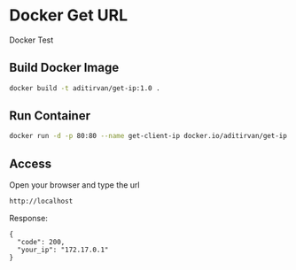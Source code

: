 # Docker Get URL
Docker Test

## Build Docker Image


```bash
docker build -t aditirvan/get-ip:1.0 .
```

## Run Container

```bash
docker run -d -p 80:80 --name get-client-ip docker.io/aditirvan/get-ip:1.0
```

## Access
Open your browser and type the url

```bash
http://localhost
```
Response:
```
{
  "code": 200,
  "your_ip": "172.17.0.1"
}
```
